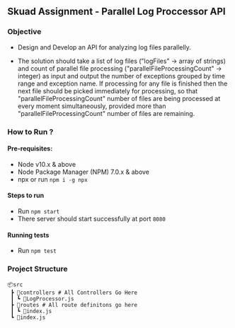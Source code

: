 ## Skuad Assignment - Parallel Log Proccessor API

### Objective
* Design and Develop an API for analyzing log files parallelly.

* The solution should take a list of log files ("logFiles" -> array of strings) and count of parallel file processing ("parallelFileProcessingCount" -> integer) as input and output the number of exceptions grouped by time range and exception name. If processing for any file is finished then the next file should be picked immediately for processing, so that "parallelFileProcessingCount" number of files are being processed at every moment simultaneously, provided more than "parallelFileProcessingCount" number of files are remaining.

### How to Run ?

#### Pre-requisites:
* Node v10.x & above
* Node Package Manager (NPM) 7.0.x & above
* npx or run `npm i -g npx`

#### Steps to run
* Run `npm start`
* There server should start successfully at port `8080`

#### Running tests
* Run `npm test`

### Project Structure
```
📦src
 ┣ 📂controllers # All Controllers Go Here
 ┃ ┗ 📜LogProcessor.js
 ┣ 📂routes # All route definitons go here
 ┃ ┗ 📜index.js
 ┗ 📜index.js 
 ```
